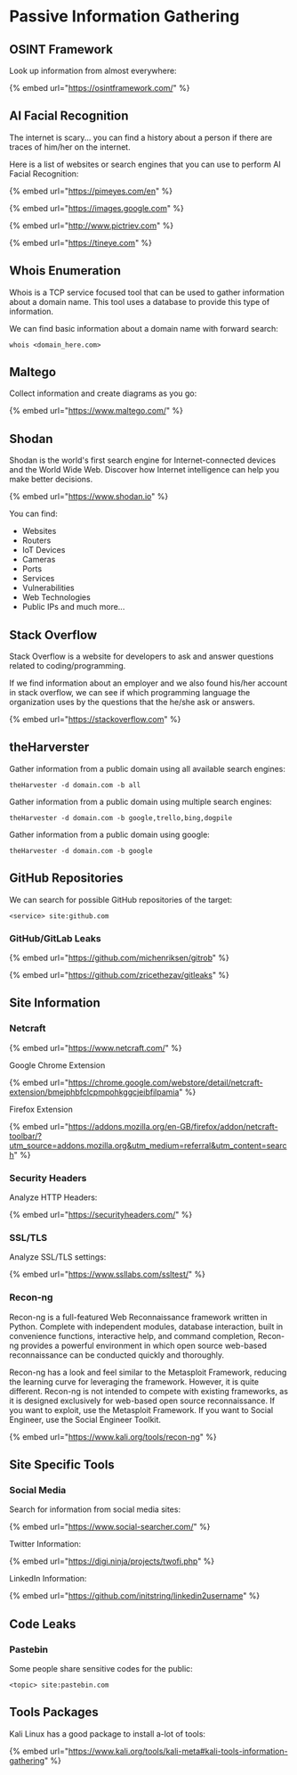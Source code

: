 # Passive Information Gathering

## OSINT Framework

Look up information from almost everywhere:

{% embed url="https://osintframework.com/" %}

## AI Facial Recognition

The internet is scary... you can find a history about a person if there are traces of him/her on the internet.&#x20;

Here is a list of websites or search engines that you can use to perform AI Facial Recognition:

{% embed url="https://pimeyes.com/en" %}

{% embed url="https://images.google.com" %}

{% embed url="http://www.pictriev.com" %}

{% embed url="https://tineye.com" %}

## Whois Enumeration

Whois is a TCP service focused tool that can be used to gather information about a domain name. This tool uses a database to provide this type of information.&#x20;

We can find basic information about a domain name with forward search:

```
whois <domain_here.com>
```

## Maltego

Collect information and create diagrams as you go:

{% embed url="https://www.maltego.com/" %}

## Shodan

Shodan is the world's first search engine for Internet-connected devices and the World Wide Web. Discover how Internet intelligence can help you make better decisions.

{% embed url="https://www.shodan.io" %}

You can find:

* Websites
* Routers
* IoT Devices
* Cameras&#x20;
* Ports&#x20;
* Services
* Vulnerabilities&#x20;
* Web Technologies&#x20;
* Public IPs and much more...

## Stack Overflow

Stack Overflow is a website for developers to ask and answer questions related to coding/programming.

If we find information about an employer and we also found his/her account in stack overflow, we can see if which programming language the organization uses by the questions that the he/she ask or answers.

{% embed url="https://stackoverflow.com" %}

## theHarverster

Gather information from a public domain using all available search engines:

```
theHarvester -d domain.com -b all
```

Gather information from a public domain using multiple search engines:

```
theHarvester -d domain.com -b google,trello,bing,dogpile
```

Gather information from a public domain using google:

```
theHarvester -d domain.com -b google
```

## GitHub Repositories

We can search for possible GitHub repositories of the target:

```
<service> site:github.com
```

### GitHub/GitLab Leaks

{% embed url="https://github.com/michenriksen/gitrob" %}

{% embed url="https://github.com/zricethezav/gitleaks" %}

## Site Information

### Netcraft

{% embed url="https://www.netcraft.com/" %}

Google Chrome Extension

{% embed url="https://chrome.google.com/webstore/detail/netcraft-extension/bmejphbfclcpmpohkggcjeibfilpamia" %}

Firefox Extension

{% embed url="https://addons.mozilla.org/en-GB/firefox/addon/netcraft-toolbar/?utm_source=addons.mozilla.org&utm_medium=referral&utm_content=search" %}

### Security Headers

Analyze HTTP Headers:

{% embed url="https://securityheaders.com/" %}

### SSL/TLS

Analyze SSL/TLS settings:

{% embed url="https://www.ssllabs.com/ssltest/" %}

### Recon-ng

Recon-ng is a full-featured Web Reconnaissance framework written in Python. Complete with independent modules, database interaction, built in convenience functions, interactive help, and command completion, Recon-ng provides a powerful environment in which open source web-based reconnaissance can be conducted quickly and thoroughly.

Recon-ng has a look and feel similar to the Metasploit Framework, reducing the learning curve for leveraging the framework. However, it is quite different. Recon-ng is not intended to compete with existing frameworks, as it is designed exclusively for web-based open source reconnaissance. If you want to exploit, use the Metasploit Framework. If you want to Social Engineer, use the Social Engineer Toolkit.

{% embed url="https://www.kali.org/tools/recon-ng" %}

## Site Specific Tools

### Social Media

Search for information from social media sites:

{% embed url="https://www.social-searcher.com/" %}

Twitter Information:

{% embed url="https://digi.ninja/projects/twofi.php" %}

LinkedIn Information:

{% embed url="https://github.com/initstring/linkedin2username" %}

## Code Leaks

### Pastebin

Some people share sensitive codes for the public:

```
<topic> site:pastebin.com
```

## Tools Packages

Kali Linux has a good package to install a-lot of tools:

{% embed url="https://www.kali.org/tools/kali-meta#kali-tools-information-gathering" %}
